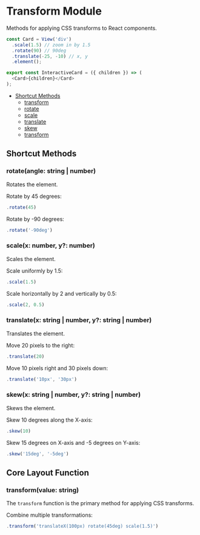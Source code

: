 # Transform Module

Methods for applying CSS transforms to React components.

```typescript
const Card = View('div')
  .scale(1.5) // zoom in by 1.5
  .rotate(90) // 90deg
  .translate(-25, -10) // x, y
  .element();

export const InteractiveCard = ({ children }) => (
  <Card>{children}</Card>
);
```

- [Shortcut Methods](#shortcut-methods)
  - [transform](#transformvalue-string)
  - [rotate](#rotateangle-string--number)
  - [scale](#scalex-number-y-number)
  - [translate](#translatex-string--number-y-string--number)
  - [skew](#skewx-string--number-y-string--number)
  - [transform](#transformvalue-string-1)

## Shortcut Methods

### rotate(angle: string | number)

Rotates the element.

Rotate by 45 degrees:

```typescript
.rotate(45)
```

Rotate by -90 degrees:

```typescript
.rotate('-90deg')
```

### scale(x: number, y?: number)

Scales the element.

Scale uniformly by 1.5:

```typescript
.scale(1.5)
```

Scale horizontally by 2 and vertically by 0.5:

```typescript
.scale(2, 0.5)
```

### translate(x: string | number, y?: string | number)

Translates the element.

Move 20 pixels to the right:

```typescript
.translate(20)
```

Move 10 pixels right and 30 pixels down:

```typescript
.translate('10px', '30px')
```

### skew(x: string | number, y?: string | number)

Skews the element.

Skew 10 degrees along the X-axis:

```typescript
.skew(10)
```

Skew 15 degrees on X-axis and -5 degrees on Y-axis:

```typescript
.skew('15deg', '-5deg')
```

## Core Layout Function

### transform(value: string)

The `transform` function is the primary method for applying CSS transforms.

Combine multiple transformations:

```typescript
.transform('translateX(100px) rotate(45deg) scale(1.5)')
```